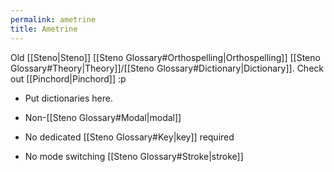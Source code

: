 ```yaml
---
permalink: ametrine
title: Ametrine
---
```


Old [[Steno|Steno]] [[Steno Glossary#Orthospelling|Orthospelling]] [[Steno Glossary#Theory|Theory]]/[[Steno Glossary#Dictionary|Dictionary]]. Check out [[Pinchord|Pinchord]] :p

- Put dictionaries here.

- Non-[[Steno Glossary#Modal|modal]]
- No dedicated [[Steno Glossary#Key|key]] required
- No mode switching [[Steno Glossary#Stroke|stroke]]
